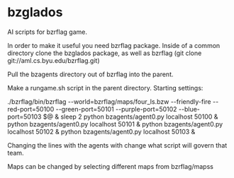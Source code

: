 bzglados
========

AI scripts for bzrflag game.

In order to make it useful you need bzrflag package.  Inside of a common directory clone
the bzglados package, as well as bzrflag (git clone git://aml.cs.byu.edu/bzrflag.git)

Pull the bzagents directory out of bzrflag into the parent.

Make a rungame.sh script in the parent directory.  Starting settings:

./bzrflag/bin/bzrflag --world=bzrflag/maps/four_ls.bzw --friendly-fire --red-port=50100 --green-port=50101 --purple-port=50102 --blue-port=50103 $@ &
sleep 2
python bzagents/agent0.py localhost 50100 &
python bzagents/agent0.py localhost 50101 &
python bzagents/agent0.py localhost 50102 &
python bzagents/agent0.py localhost 50103 &


Changing the lines with the agents with change what script will govern that team.

Maps can be changed by selecting different maps from bzrflag/mapss
